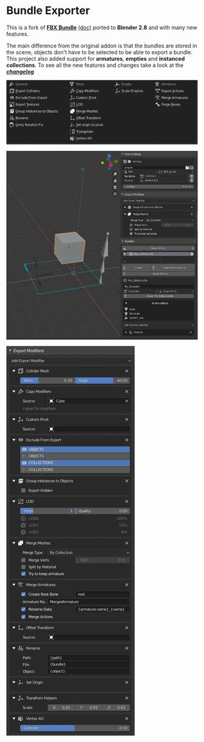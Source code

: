 # Bundle Exporter

This is a fork of [**FBX Bundle**](https://bitbucket.org/renderhjs/blender-addon-fbx-bundle/src/master/) [(doc)](http://renderhjs.net/fbxbundle/) ported to **Blender 2.8** and with many new features.

The main difference from the original addon is that the bundles are stored in the scene, objects don't have to be selected to be able to export a bundle. This project also added support for **armatures**, **empties** and **instanced collections**.
To see all the new features and changes take a look at the [***changelog***](CHANGELOG.md)

![](images/img_03.png)

![](images/img_01.png)

![](images/img_02.png)
